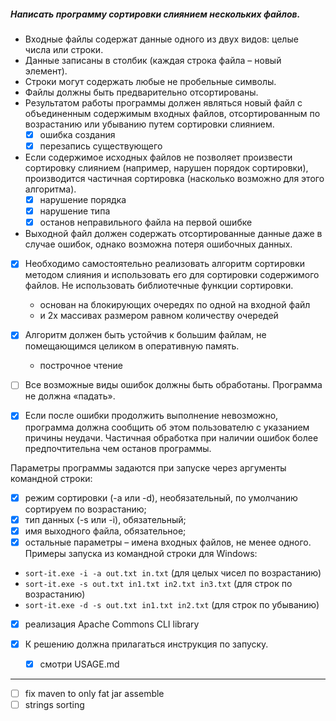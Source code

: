 ##### Написать программу сортировки слиянием нескольких файлов.

* Входные файлы содержат данные одного из двух видов: целые числа или строки. 
* Данные записаны в столбик (каждая строка файла – новый элемент). 
* Строки могут содержать любые не пробельные символы.
* Файлы должны быть предварительно отсортированы.
* Результатом работы программы должен являться новый файл с объединенным содержимым входных файлов, отсортированным по возрастанию или убыванию путем сортировки слиянием.
    - [x] ошибка создания
    - [x] перезапись существующего
* Если содержимое исходных файлов не позволяет произвести сортировку слиянием (например, нарушен порядок сортировки), производится частичная сортировка (насколько возможно для этого алгоритма).
    - [x] нарушение порядка
    - [x] нарушение типа
    - [x] останов неправильного файла на первой ошибке 
* Выходной файл должен содержать отсортированные данные даже в случае ошибок, однако возможна потеря ошибочных данных.


- [x] Необходимо самостоятельно реализовать алгоритм сортировки методом слияния и использовать его для сортировки содержимого файлов. Не использовать библиотечные функции сортировки.
  * основан на блокирующих очередях по одной на входной файл 
  * и 2х массивах размером равном количеству очередей 
- [x] Алгоритм должен быть устойчив к большим файлам, не помещающимся целиком в оперативную память.
  * построчное чтение
- [ ] Все возможные виды ошибок должны быть обработаны. Программа не должна «падать». 
- [x] Если после ошибки продолжить выполнение невозможно, программа должна сообщить об этом пользователю с указанием причины неудачи. Частичная обработка при наличии ошибок более предпочтительна чем останов программы.


Параметры программы задаются при запуске через аргументы командной строки:
- [x] режим сортировки (-a или -d), необязательный, по умолчанию сортируем по возрастанию;
- [x] тип данных (-s или -i), обязательный;
- [x] имя выходного файла, обязательное;
- [x] остальные параметры – имена входных файлов, не менее одного.
Примеры запуска из командной строки для Windows:
* `sort-it.exe -i -a out.txt in.txt` (для целых чисел по возрастанию)
* `sort-it.exe -s out.txt in1.txt in2.txt in3.txt` (для строк по возрастанию)
* `sort-it.exe -d -s out.txt in1.txt in2.txt` (для строк по убыванию)
- [x] реализация Apache Commons CLI library 


- [x] К решению должна прилагаться инструкция по запуску.
  - [x] смотри USAGE.md
  
---

- [ ] fix maven to only fat jar assemble
- [ ] strings sorting